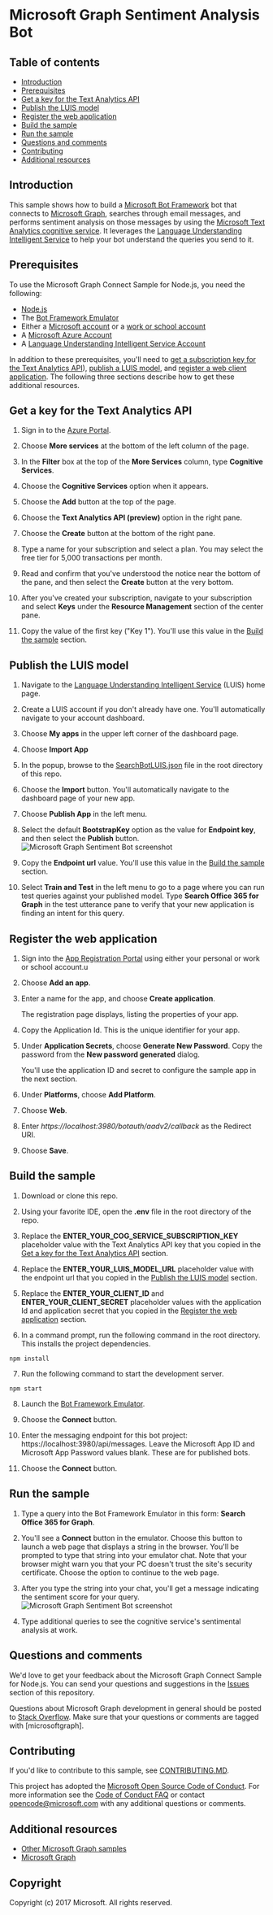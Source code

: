 # Microsoft Graph Sentiment Analysis Bot

## Table of contents

* [Introduction](#introduction)
* [Prerequisites](#prerequisites)
* [Get a key for the Text Analytics API](#get-a-key-for-the-text-analytics-api) 
* [Publish the LUIS model](#publish-the-luis-model)
* [Register the web application](#register-the-web-application)
* [Build the sample](#build-and-run-the-sample)
* [Run the sample](#run-the-sample)
* [Questions and comments](#questions-and-comments)
* [Contributing](#contributing)
* [Additional resources](#additional-resources)

## Introduction

This sample shows how to build a [Microsoft Bot Framework](https://dev.botframework.com/) bot that connects to [Microsoft Graph](https://developer.microsoft.com/en-us/graph/), searches through email messages, and performs sentiment analysis on those messages by using the [Microsoft Text Analytics cognitive service](https://docs.microsoft.com/en-us/azure/cognitive-services/text-analytics/quick-start). It leverages the [Language Understanding Intelligent Service](https://www.luis.ai) to help your bot understand the queries you send to it.

## Prerequisites

To use the Microsoft Graph Connect Sample for Node.js, you need the following:

 * [Node.js](https://nodejs.org/)
 * The [Bot Framework Emulator](https://docs.microsoft.com/en-us/bot-framework/debug-bots-emulator)
 * Either a [Microsoft account](https://www.outlook.com/) or a [work or school account](http://dev.office.com/devprogram)
 * A [Microsoft Azure Account](https://azure.microsoft.com/en-us/free/)
 * A [Language Understanding Intelligent Service Account](https://www.luis.ai/)

In addition to these prerequisites, you'll need to [get a subscription key for the Text Analytics API](#get-a-key-for-the-text-analytics-api)), [publish a LUIS model](), and [register a web client application](#register-the-web-application). The following three sections describe how to get these additional resources.

## Get a key for the Text Analytics API

1. Sign in to the [Azure Portal](https://portal.azure.com]).

2. Choose **More services** at the bottom of the left column of the page.

3. In the **Filter** box at the top of the **More Services** column, type **Cognitive Services**.

4. Choose the **Cognitive Services** option when it appears.

5. Choose the **Add** button at the top of the page.

6. Choose the **Text Analytics API (preview)** option in the right pane.

7. Choose the **Create** button at the bottom of the right pane.

8. Type a name for your subscription and select a plan. You may select the free tier for 5,000 transactions per month.

9. Read and confirm that you've understood the notice near the bottom of the pane, and then select the **Create** button at the very bottom.

10. After you've created your subscription, navigate to your subscription and select **Keys** under the **Resource Management** section of the center pane.

11. Copy the value of the first key ("Key 1"). You'll use this value in the [Build the sample](#build-and-run-the-sample) section.


## Publish the LUIS model

1. Navigate to the [Language Understanding Intelligent Service](https://www.luis.ai) (LUIS) home page.

2. Create a LUIS account if you don't already have one. You'll automatically navigate to your account dashboard.

3. Choose **My apps** in the upper left corner of the dashboard page.

4. Choose **Import App**

5. In the popup, browse to the [SearchBotLUIS.json](./SearchBotLuis.json) file in the root directory of this repo.

6. Choose the **Import** button. You'll automatically navigate to the dashboard page of your new app.

7. Choose **Publish App** in the left menu.

8. Select the default **BootstrapKey** option as the value for **Endpoint key**, and then select the **Publish** button.
![Microsoft Graph Sentiment Bot screenshot](./readme-images/PublishLUISApp.png)

9. Copy the **Endpoint url** value. You'll use this value in the [Build the sample](#build-and-run-the-sample) section.

10. Select **Train and Test** in the left menu to go to a page where you can run test queries against your published model. Type **Search Office 365 for Graph** in the test utterance pane to verify that your new application is finding an intent for this query.

## Register the web application

1. Sign into the [App Registration Portal](https://apps.dev.microsoft.com/) using either your personal or work or school account.u

2. Choose **Add an app**.

3. Enter a name for the app, and choose **Create application**. 
	
   The registration page displays, listing the properties of your app.

4. Copy the Application Id. This is the unique identifier for your app. 

5. Under **Application Secrets**, choose **Generate New Password**. Copy the password from the **New password generated** dialog.

   You'll use the application ID and secret to configure the sample app in the next section. 

6. Under **Platforms**, choose **Add Platform**.

7. Choose **Web**.

8. Enter *https://localhost:3980/botauth/aadv2/callback* as the Redirect URI. 

9. Choose **Save**.

## Build the sample

1. Download or clone this repo.

2. Using your favorite IDE, open the **.env** file in the root directory of the repo.

3. Replace the **ENTER_YOUR_COG_SERVICE_SUBSCRIPTION_KEY** placeholder value with the Text Analytics API key that you copied in the [Get a key for the Text Analytics API](#get-a-key-for-the-text-analytics-api) section.

4. Replace the **ENTER_YOUR_LUIS_MODEL_URL** placeholder value with the endpoint url that you copied in the [Publish the LUIS model](#publish-the-luis-model) section.

5. Replace the **ENTER_YOUR_CLIENT_ID** and **ENTER_YOUR_CLIENT_SECRET** placeholder values with the application Id and application secret that you copied in the [Register the web application](#register-the-web-application) section.

6. In a command prompt, run the following command in the root directory. This installs the project dependencies.

  ```npm install```

7. Run the following command to start the development server.

  ```npm start```

8. Launch the [Bot Framework Emulator](https://docs.microsoft.com/en-us/bot-framework/debug-bots-emulator).

9. Choose the **Connect** button.

10. Enter the messaging endpoint for this bot project: https://localhost:3980/api/messages. Leave the Microsoft App ID and Microsoft App Password values blank. These are for published bots.

11. Choose the **Connect** button. 

## Run the sample

1. Type a query into the Bot Framework Emulator in this form: **Search Office 365 for Graph**.

2. You'll see a **Connect** button in the emulator. Choose this button to launch a web page that displays a string in the browser. You'll be prompted to type that string into your emulator chat. Note that your browser might warn you that your PC doesn't trust the site's security certificate. Choose the option to continue to the web page.

3. After you type the string into your chat, you'll get a message indicating the sentiment score for your query.
![Microsoft Graph Sentiment Bot screenshot](./readme-images/BotPreview.png)

4. Type additional queries to see the cognitive service's sentimental analysis at work.

## Questions and comments

We'd love to get your feedback about the Microsoft Graph Connect Sample for Node.js. You can send your questions and suggestions in the [Issues](https://github.com/microsoftgraph/nodejs-sentiment-bot-sample/issues) section of this repository.

Questions about Microsoft Graph development in general should be posted to [Stack Overflow](https://stackoverflow.com/questions/tagged/microsoftgraph). Make sure that your questions or comments are tagged with [microsoftgraph].

## Contributing ##

If you'd like to contribute to this sample, see [CONTRIBUTING.MD](/CONTRIBUTING.md).

This project has adopted the [Microsoft Open Source Code of Conduct](https://opensource.microsoft.com/codeofconduct/). For more information see the [Code of Conduct FAQ](https://opensource.microsoft.com/codeofconduct/faq/) or contact [opencode@microsoft.com](mailto:opencode@microsoft.com) with any additional questions or comments.
  
## Additional resources

- [Other Microsoft Graph samples](https://github.com/microsoftgraph?utf8=%E2%9C%93&q=sample)
- [Microsoft Graph](https://graph.microsoft.io)

## Copyright
Copyright (c) 2017 Microsoft. All rights reserved.
